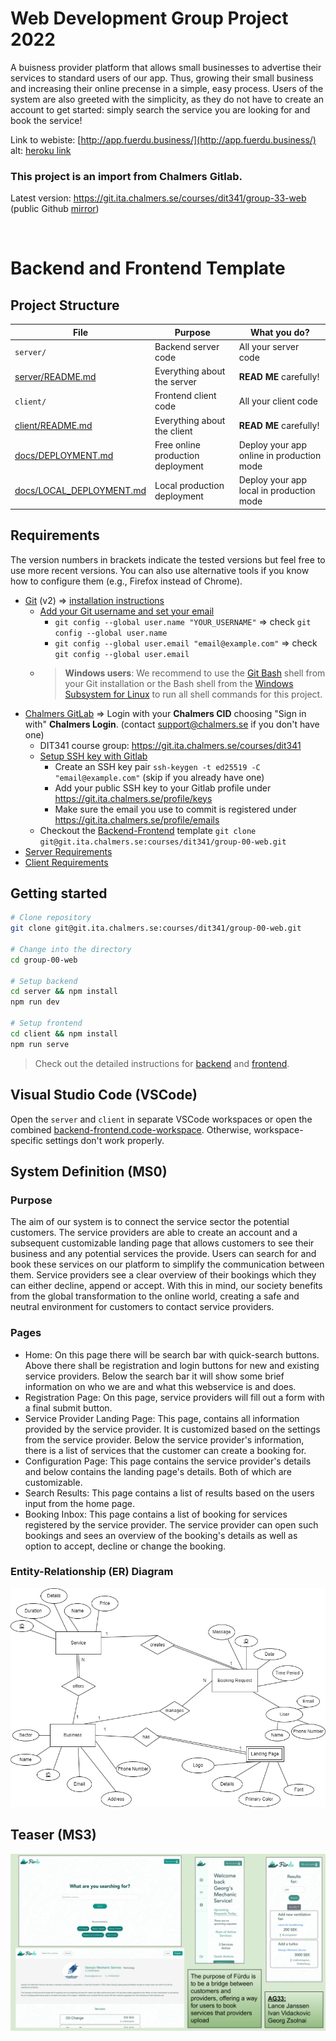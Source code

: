 # Web Development Group Project 2022

A buisness provider platform that allows small businesses to advertise their services to standard users of our app. Thus, growing their small business and increasing their online precense in a simple, easy process. Users of the system are also greeted with the simplicity, as they do not have to create an account to get started: simply search the service you are looking for and book the service!

Link to webiste: [http://app.fuerdu.business/](http://app.fuerdu.business/) <br>
alt: [heroku link](https://lit-inlet-05101.herokuapp.com/)

### This project is an import from Chalmers Gitlab.

Latest version: https://git.ita.chalmers.se/courses/dit341/group-33-web (public Github [mirror](https://github.com/dit341/group-33-web))

<br>

# Backend and Frontend Template

## Project Structure

| File        | Purpose           | What you do?  |
| ------------- | ------------- | ----- |
| `server/` | Backend server code | All your server code |
| [server/README.md](server/README.md) | Everything about the server | **READ ME** carefully! |
| `client/` | Frontend client code | All your client code |
| [client/README.md](client/README.md) | Everything about the client | **READ ME** carefully! |
| [docs/DEPLOYMENT.md](docs/DEPLOYMENT.md) | Free online production deployment | Deploy your app online in production mode |
| [docs/LOCAL_DEPLOYMENT.md](docs/LOCAL_DEPLOYMENT.md) | Local production deployment | Deploy your app local in production mode |

## Requirements

The version numbers in brackets indicate the tested versions but feel free to use more recent versions.
You can also use alternative tools if you know how to configure them (e.g., Firefox instead of Chrome).

* [Git](https://git-scm.com/) (v2) => [installation instructions](https://www.atlassian.com/git/tutorials/install-git)
  * [Add your Git username and set your email](https://docs.gitlab.com/ce/gitlab-basics/start-using-git.html#add-your-git-username-and-set-your-email)
    * `git config --global user.name "YOUR_USERNAME"` => check `git config --global user.name`
    * `git config --global user.email "email@example.com"` => check `git config --global user.email`
  * > **Windows users**: We recommend to use the [Git Bash](https://www.atlassian.com/git/tutorials/git-bash) shell from your Git installation or the Bash shell from the [Windows Subsystem for Linux](https://docs.microsoft.com/en-us/windows/wsl/install-win10) to run all shell commands for this project.
* [Chalmers GitLab](https://git.ita.chalmers.se/) => Login with your **Chalmers CID** choosing "Sign in with" **Chalmers Login**. (contact [support@chalmers.se](mailto:support@chalmers.se) if you don't have one)
  * DIT341 course group: https://git.ita.chalmers.se/courses/dit341
  * [Setup SSH key with Gitlab](https://docs.gitlab.com/ee/ssh/)
    * Create an SSH key pair `ssh-keygen -t ed25519 -C "email@example.com"` (skip if you already have one)
    * Add your public SSH key to your Gitlab profile under https://git.ita.chalmers.se/profile/keys
    * Make sure the email you use to commit is registered under https://git.ita.chalmers.se/profile/emails
  * Checkout the [Backend-Frontend](https://git.ita.chalmers.se/courses/dit341/group-00-web) template `git clone git@git.ita.chalmers.se:courses/dit341/group-00-web.git`
* [Server Requirements](./server/README.md#Requirements)
* [Client Requirements](./client/README.md#Requirements)

## Getting started

```bash
# Clone repository
git clone git@git.ita.chalmers.se:courses/dit341/group-00-web.git

# Change into the directory
cd group-00-web

# Setup backend
cd server && npm install
npm run dev

# Setup frontend
cd client && npm install
npm run serve
```

> Check out the detailed instructions for [backend](./server/README.md) and [frontend](./client/README.md).

## Visual Studio Code (VSCode)

Open the `server` and `client` in separate VSCode workspaces or open the combined [backend-frontend.code-workspace](./backend-frontend.code-workspace). Otherwise, workspace-specific settings don't work properly.

## System Definition (MS0)

### Purpose

The aim of our system is to connect the service sector the potential customers. 
The service providers are able to create an account and a subsequent customizable landing page
that allows customers to see their business and any potential services the provide.
Users can search for and book these services on our platform to simplify the communication between them.
Service providers see a clear overview of their bookings which they can either decline, append or accept.
With this in mind, our society benefits from the global transformation to the online world, 
creating a safe and neutral environment for customers to contact service providers.

### Pages

- Home: On this page there will be search bar with quick-search buttons. Above there shall be registration and login buttons for new and existing service providers. Below the search bar it will show some brief information on who we are and what this webservice is and does. 
- Registration Page: On this page, service providers will fill out a form with a final submit button. 
- Service Provider Landing Page: This page, contains all information provided by the service provider. It is customized based on the settings from the service provider. Below the service provider's information, there is a list of services that the customer can create a booking for. 
- Configuration Page: This page contains the service provider's details and below contains the landing page's details. Both of which are customizable. 
- Search Results: This page contains a list of results based on the users input from the home page. 
- Booking Inbox: This page contains a list of booking for services registered by the service provider. The service provider can open such bookings and sees an overview of the booking's details as well as option to accept, decline or change the booking. 

### Entity-Relationship (ER) Diagram

![ER Diagram](./images/er_diagram.png)

## Teaser (MS3)

![Teaser](./images/teaser.png)
